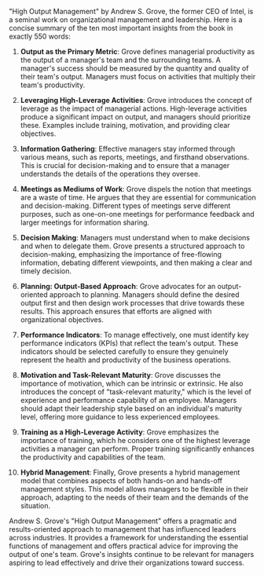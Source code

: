 "High Output Management" by Andrew S. Grove, the former CEO of Intel, is a seminal work on organizational management and leadership. Here is a concise summary of the ten most important insights from the book in exactly 550 words:

1. **Output as the Primary Metric**: Grove defines managerial productivity as the output of a manager's team and the surrounding teams. A manager's success should be measured by the quantity and quality of their team's output. Managers must focus on activities that multiply their team's productivity.

2. **Leveraging High-Leverage Activities**: Grove introduces the concept of leverage as the impact of managerial actions. High-leverage activities produce a significant impact on output, and managers should prioritize these. Examples include training, motivation, and providing clear objectives.

3. **Information Gathering**: Effective managers stay informed through various means, such as reports, meetings, and firsthand observations. This is crucial for decision-making and to ensure that a manager understands the details of the operations they oversee.

4. **Meetings as Mediums of Work**: Grove dispels the notion that meetings are a waste of time. He argues that they are essential for communication and decision-making. Different types of meetings serve different purposes, such as one-on-one meetings for performance feedback and larger meetings for information sharing.

5. **Decision Making**: Managers must understand when to make decisions and when to delegate them. Grove presents a structured approach to decision-making, emphasizing the importance of free-flowing information, debating different viewpoints, and then making a clear and timely decision.

6. **Planning: Output-Based Approach**: Grove advocates for an output-oriented approach to planning. Managers should define the desired output first and then design work processes that drive towards these results. This approach ensures that efforts are aligned with organizational objectives.

7. **Performance Indicators**: To manage effectively, one must identify key performance indicators (KPIs) that reflect the team's output. These indicators should be selected carefully to ensure they genuinely represent the health and productivity of the business operations.

8. **Motivation and Task-Relevant Maturity**: Grove discusses the importance of motivation, which can be intrinsic or extrinsic. He also introduces the concept of "task-relevant maturity," which is the level of experience and performance capability of an employee. Managers should adapt their leadership style based on an individual's maturity level, offering more guidance to less experienced employees.

9. **Training as a High-Leverage Activity**: Grove emphasizes the importance of training, which he considers one of the highest leverage activities a manager can perform. Proper training significantly enhances the productivity and capabilities of the team.

10. **Hybrid Management**: Finally, Grove presents a hybrid management model that combines aspects of both hands-on and hands-off management styles. This model allows managers to be flexible in their approach, adapting to the needs of their team and the demands of the situation.

Andrew S. Grove's "High Output Management" offers a pragmatic and results-oriented approach to management that has influenced leaders across industries. It provides a framework for understanding the essential functions of management and offers practical advice for improving the output of one's team. Grove's insights continue to be relevant for managers aspiring to lead effectively and drive their organizations toward success.